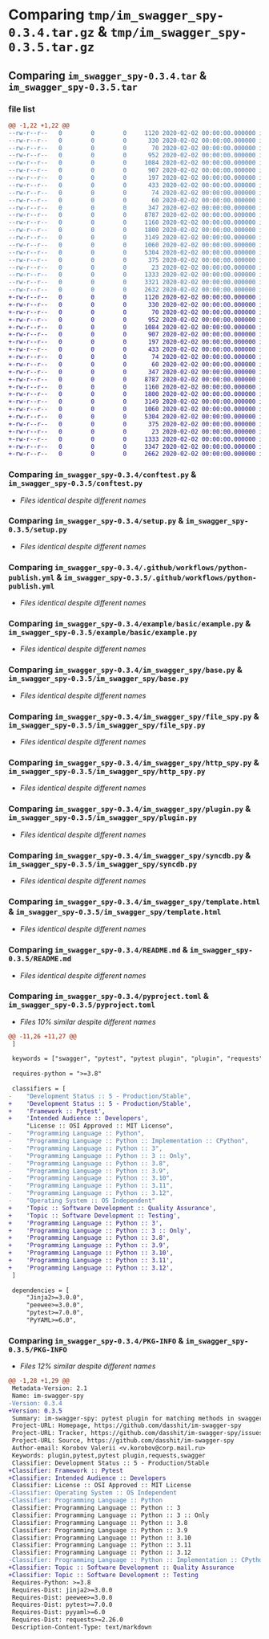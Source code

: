 # Comparing `tmp/im_swagger_spy-0.3.4.tar.gz` & `tmp/im_swagger_spy-0.3.5.tar.gz`

## Comparing `im_swagger_spy-0.3.4.tar` & `im_swagger_spy-0.3.5.tar`

### file list

```diff
@@ -1,22 +1,22 @@
--rw-r--r--   0        0        0     1120 2020-02-02 00:00:00.000000 im_swagger_spy-0.3.4/conftest.py
--rw-r--r--   0        0        0      330 2020-02-02 00:00:00.000000 im_swagger_spy-0.3.4/pytest.ini
--rw-r--r--   0        0        0       70 2020-02-02 00:00:00.000000 im_swagger_spy-0.3.4/requirements.txt
--rw-r--r--   0        0        0      952 2020-02-02 00:00:00.000000 im_swagger_spy-0.3.4/setup.py
--rw-r--r--   0        0        0     1084 2020-02-02 00:00:00.000000 im_swagger_spy-0.3.4/.github/workflows/python-publish.yml
--rw-r--r--   0        0        0      907 2020-02-02 00:00:00.000000 im_swagger_spy-0.3.4/example/basic/example.py
--rw-r--r--   0        0        0      197 2020-02-02 00:00:00.000000 im_swagger_spy-0.3.4/example/pytest_example/conftest.py
--rw-r--r--   0        0        0      433 2020-02-02 00:00:00.000000 im_swagger_spy-0.3.4/example/pytest_example/pytest.ini
--rw-r--r--   0        0        0       74 2020-02-02 00:00:00.000000 im_swagger_spy-0.3.4/example/pytest_example/tests/test_request.py
--rw-r--r--   0        0        0       60 2020-02-02 00:00:00.000000 im_swagger_spy-0.3.4/im_swagger_spy/__init__.py
--rw-r--r--   0        0        0      347 2020-02-02 00:00:00.000000 im_swagger_spy-0.3.4/im_swagger_spy/__main__.py
--rw-r--r--   0        0        0     8787 2020-02-02 00:00:00.000000 im_swagger_spy-0.3.4/im_swagger_spy/base.py
--rw-r--r--   0        0        0     1160 2020-02-02 00:00:00.000000 im_swagger_spy-0.3.4/im_swagger_spy/file_spy.py
--rw-r--r--   0        0        0     1800 2020-02-02 00:00:00.000000 im_swagger_spy-0.3.4/im_swagger_spy/http_spy.py
--rw-r--r--   0        0        0     3149 2020-02-02 00:00:00.000000 im_swagger_spy-0.3.4/im_swagger_spy/plugin.py
--rw-r--r--   0        0        0     1060 2020-02-02 00:00:00.000000 im_swagger_spy-0.3.4/im_swagger_spy/syncdb.py
--rw-r--r--   0        0        0     5304 2020-02-02 00:00:00.000000 im_swagger_spy-0.3.4/im_swagger_spy/template.html
--rw-r--r--   0        0        0      375 2020-02-02 00:00:00.000000 im_swagger_spy-0.3.4/im_swagger_spy/utils.py
--rw-r--r--   0        0        0       23 2020-02-02 00:00:00.000000 im_swagger_spy-0.3.4/.gitignore
--rw-r--r--   0        0        0     1333 2020-02-02 00:00:00.000000 im_swagger_spy-0.3.4/README.md
--rw-r--r--   0        0        0     3321 2020-02-02 00:00:00.000000 im_swagger_spy-0.3.4/pyproject.toml
--rw-r--r--   0        0        0     2632 2020-02-02 00:00:00.000000 im_swagger_spy-0.3.4/PKG-INFO
+-rw-r--r--   0        0        0     1120 2020-02-02 00:00:00.000000 im_swagger_spy-0.3.5/conftest.py
+-rw-r--r--   0        0        0      330 2020-02-02 00:00:00.000000 im_swagger_spy-0.3.5/pytest.ini
+-rw-r--r--   0        0        0       70 2020-02-02 00:00:00.000000 im_swagger_spy-0.3.5/requirements.txt
+-rw-r--r--   0        0        0      952 2020-02-02 00:00:00.000000 im_swagger_spy-0.3.5/setup.py
+-rw-r--r--   0        0        0     1084 2020-02-02 00:00:00.000000 im_swagger_spy-0.3.5/.github/workflows/python-publish.yml
+-rw-r--r--   0        0        0      907 2020-02-02 00:00:00.000000 im_swagger_spy-0.3.5/example/basic/example.py
+-rw-r--r--   0        0        0      197 2020-02-02 00:00:00.000000 im_swagger_spy-0.3.5/example/pytest_example/conftest.py
+-rw-r--r--   0        0        0      433 2020-02-02 00:00:00.000000 im_swagger_spy-0.3.5/example/pytest_example/pytest.ini
+-rw-r--r--   0        0        0       74 2020-02-02 00:00:00.000000 im_swagger_spy-0.3.5/example/pytest_example/tests/test_request.py
+-rw-r--r--   0        0        0       60 2020-02-02 00:00:00.000000 im_swagger_spy-0.3.5/im_swagger_spy/__init__.py
+-rw-r--r--   0        0        0      347 2020-02-02 00:00:00.000000 im_swagger_spy-0.3.5/im_swagger_spy/__main__.py
+-rw-r--r--   0        0        0     8787 2020-02-02 00:00:00.000000 im_swagger_spy-0.3.5/im_swagger_spy/base.py
+-rw-r--r--   0        0        0     1160 2020-02-02 00:00:00.000000 im_swagger_spy-0.3.5/im_swagger_spy/file_spy.py
+-rw-r--r--   0        0        0     1800 2020-02-02 00:00:00.000000 im_swagger_spy-0.3.5/im_swagger_spy/http_spy.py
+-rw-r--r--   0        0        0     3149 2020-02-02 00:00:00.000000 im_swagger_spy-0.3.5/im_swagger_spy/plugin.py
+-rw-r--r--   0        0        0     1060 2020-02-02 00:00:00.000000 im_swagger_spy-0.3.5/im_swagger_spy/syncdb.py
+-rw-r--r--   0        0        0     5304 2020-02-02 00:00:00.000000 im_swagger_spy-0.3.5/im_swagger_spy/template.html
+-rw-r--r--   0        0        0      375 2020-02-02 00:00:00.000000 im_swagger_spy-0.3.5/im_swagger_spy/utils.py
+-rw-r--r--   0        0        0       23 2020-02-02 00:00:00.000000 im_swagger_spy-0.3.5/.gitignore
+-rw-r--r--   0        0        0     1333 2020-02-02 00:00:00.000000 im_swagger_spy-0.3.5/README.md
+-rw-r--r--   0        0        0     3347 2020-02-02 00:00:00.000000 im_swagger_spy-0.3.5/pyproject.toml
+-rw-r--r--   0        0        0     2662 2020-02-02 00:00:00.000000 im_swagger_spy-0.3.5/PKG-INFO
```

### Comparing `im_swagger_spy-0.3.4/conftest.py` & `im_swagger_spy-0.3.5/conftest.py`

 * *Files identical despite different names*

### Comparing `im_swagger_spy-0.3.4/setup.py` & `im_swagger_spy-0.3.5/setup.py`

 * *Files identical despite different names*

### Comparing `im_swagger_spy-0.3.4/.github/workflows/python-publish.yml` & `im_swagger_spy-0.3.5/.github/workflows/python-publish.yml`

 * *Files identical despite different names*

### Comparing `im_swagger_spy-0.3.4/example/basic/example.py` & `im_swagger_spy-0.3.5/example/basic/example.py`

 * *Files identical despite different names*

### Comparing `im_swagger_spy-0.3.4/im_swagger_spy/base.py` & `im_swagger_spy-0.3.5/im_swagger_spy/base.py`

 * *Files identical despite different names*

### Comparing `im_swagger_spy-0.3.4/im_swagger_spy/file_spy.py` & `im_swagger_spy-0.3.5/im_swagger_spy/file_spy.py`

 * *Files identical despite different names*

### Comparing `im_swagger_spy-0.3.4/im_swagger_spy/http_spy.py` & `im_swagger_spy-0.3.5/im_swagger_spy/http_spy.py`

 * *Files identical despite different names*

### Comparing `im_swagger_spy-0.3.4/im_swagger_spy/plugin.py` & `im_swagger_spy-0.3.5/im_swagger_spy/plugin.py`

 * *Files identical despite different names*

### Comparing `im_swagger_spy-0.3.4/im_swagger_spy/syncdb.py` & `im_swagger_spy-0.3.5/im_swagger_spy/syncdb.py`

 * *Files identical despite different names*

### Comparing `im_swagger_spy-0.3.4/im_swagger_spy/template.html` & `im_swagger_spy-0.3.5/im_swagger_spy/template.html`

 * *Files identical despite different names*

### Comparing `im_swagger_spy-0.3.4/README.md` & `im_swagger_spy-0.3.5/README.md`

 * *Files identical despite different names*

### Comparing `im_swagger_spy-0.3.4/pyproject.toml` & `im_swagger_spy-0.3.5/pyproject.toml`

 * *Files 10% similar despite different names*

```diff
@@ -11,26 +11,27 @@
 ]
 
 keywords = ["swagger", "pytest", "pytest plugin", "plugin", "requests"]
 
 requires-python = ">=3.8"
 
 classifiers = [
-    "Development Status :: 5 - Production/Stable",
+    'Development Status :: 5 - Production/Stable',
+    'Framework :: Pytest',
+    'Intended Audience :: Developers',
     "License :: OSI Approved :: MIT License",
-    "Programming Language :: Python",
-    "Programming Language :: Python :: Implementation :: CPython",
-    "Programming Language :: Python :: 3",
-    "Programming Language :: Python :: 3 :: Only",
-    "Programming Language :: Python :: 3.8",
-    "Programming Language :: Python :: 3.9",
-    "Programming Language :: Python :: 3.10",
-    "Programming Language :: Python :: 3.11",
-    "Programming Language :: Python :: 3.12",
-    "Operating System :: OS Independent"
+    'Topic :: Software Development :: Quality Assurance',
+    'Topic :: Software Development :: Testing',
+    'Programming Language :: Python :: 3',
+    'Programming Language :: Python :: 3 :: Only',
+    'Programming Language :: Python :: 3.8',
+    'Programming Language :: Python :: 3.9',
+    'Programming Language :: Python :: 3.10',
+    'Programming Language :: Python :: 3.11',
+    'Programming Language :: Python :: 3.12',
 ]
 
 dependencies = [
     "Jinja2>=3.0.0",
     "peewee>=3.0.0",
     "pytest>=7.0.0",
     "PyYAML>=6.0",
```

### Comparing `im_swagger_spy-0.3.4/PKG-INFO` & `im_swagger_spy-0.3.5/PKG-INFO`

 * *Files 12% similar despite different names*

```diff
@@ -1,28 +1,29 @@
 Metadata-Version: 2.1
 Name: im-swagger-spy
-Version: 0.3.4
+Version: 0.3.5
 Summary: im-swagger-spy: pytest plugin for matching methods in swagger with those used in tests
 Project-URL: Homepage, https://github.com/dasshit/im-swagger-spy
 Project-URL: Tracker, https://github.com/dasshit/im-swagger-spy/issues
 Project-URL: Source, https://github.com/dasshit/im-swagger-spy
 Author-email: Korobov Valerii <v.korobov@corp.mail.ru>
 Keywords: plugin,pytest,pytest plugin,requests,swagger
 Classifier: Development Status :: 5 - Production/Stable
+Classifier: Framework :: Pytest
+Classifier: Intended Audience :: Developers
 Classifier: License :: OSI Approved :: MIT License
-Classifier: Operating System :: OS Independent
-Classifier: Programming Language :: Python
 Classifier: Programming Language :: Python :: 3
 Classifier: Programming Language :: Python :: 3 :: Only
 Classifier: Programming Language :: Python :: 3.8
 Classifier: Programming Language :: Python :: 3.9
 Classifier: Programming Language :: Python :: 3.10
 Classifier: Programming Language :: Python :: 3.11
 Classifier: Programming Language :: Python :: 3.12
-Classifier: Programming Language :: Python :: Implementation :: CPython
+Classifier: Topic :: Software Development :: Quality Assurance
+Classifier: Topic :: Software Development :: Testing
 Requires-Python: >=3.8
 Requires-Dist: jinja2>=3.0.0
 Requires-Dist: peewee>=3.0.0
 Requires-Dist: pytest>=7.0.0
 Requires-Dist: pyyaml>=6.0
 Requires-Dist: requests>=2.26.0
 Description-Content-Type: text/markdown
```

